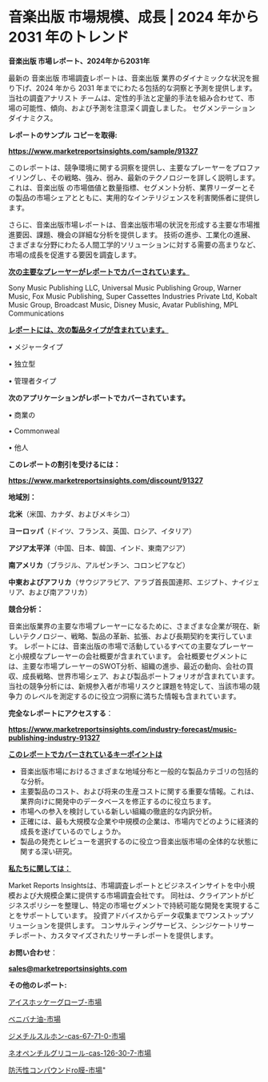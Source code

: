 # 音楽出版 市場規模、成長 | 2024 年から 2031 年のトレンド

<strong>音楽出版 市場レポート、2024年から2031年</strong>

最新の 音楽出版 市場調査レポートは、音楽出版 業界のダイナミックな状況を掘り下げ、2024 年から 2031 年までにわたる包括的な洞察と予測を提供します。当社の調査アナリスト チームは、定性的手法と定量的手法を組み合わせて、市場の可能性、傾向、および予測を注意深く調査しました。 セグメンテーションダイナミクス。



<strong>レポートのサンプル コピーを取得:</strong> <a href=https://www.marketreportsinsights.com/sample/91327>

<strong><u>https://www.marketreportsinsights.com/sample/91327</u></strong></a>

このレポートは、競争環境に関する洞察を提供し、主要なプレーヤーをプロファイリングし、その戦略、強み、弱み、最新のテクノロジーを詳しく説明します。 これは、音楽出版 の市場価値と数量指標、セグメント分析、業界リーダーとその製品の市場シェアとともに、実用的なインテリジェンスを利害関係者に提供します。

さらに、音楽出版市場レポートは、音楽出版市場の状況を形成する主要な市場推進要因、課題、機会の詳細な分析を提供します。 技術の進歩、工業化の進展、さまざまな分野にわたる人間工学的ソリューションに対する需要の高まりなど、市場の成長を促進する要因を調査します。



<strong><u>次の主要なプレーヤーがレポートでカバーされています。</u></strong>

Sony Music Publishing LLC, Universal Music Publishing Group, Warner Music, Fox Music Publishing, Super Cassettes Industries Private Ltd, Kobalt Music Group, Broadcast Music, Disney Music, Avatar Publishing, MPL Communications



<strong><u><b>レポートには、次の製品タイプが含まれています。</b></u></strong>

• メジャータイプ

• 独立型

• 管理者タイプ



<strong><b>次のアプリケーションがレポートでカバーされています。</b></strong>

• 商業の

• Commonweal

• 他人



<strong><b>このレポートの割引を受けるには：</b></strong><a href=https://www.marketreportsinsights.com/discount/91327>

<strong><u>https://www.marketreportsinsights.com/discount/91327</u></strong></a>



<strong>地域別：</strong>



<strong>北米</strong>（米国、カナダ、およびメキシコ）



<strong>ヨーロッパ</strong>（ドイツ、フランス、英国、ロシア、イタリア）



<strong>アジア太平洋</strong>（中国、日本、韓国、インド、東南アジア）



<strong>南アメリカ</strong>（ブラジル、アルゼンチン、コロンビアなど）



<strong>中東およびアフリカ</strong>（サウジアラビア、アラブ首長国連邦、エジプト、ナイジェリア、および南アフリカ）



<strong>競合分析：</strong>

音楽出版業界の主要な市場プレーヤーになるために、さまざまな企業が現在、新しいテクノロジー、戦略、製品の革新、拡張、および長期契約を実行しています。 レポートには、音楽出版の市場で活動しているすべての主要なプレーヤーと小規模なプレーヤーの会社概要が含まれています。 会社概要セグメントには、主要な市場プレーヤーのSWOT分析、組織の進歩、最近の動向、会社の買収、成長戦略、世界市場シェア、および製品ポートフォリオが含まれています。 当社の競争分析には、新規参入者が市場リスクと課題を特定して、当該市場の競争力 のレベルを測定するのに役立つ洞察に満ちた情報も含まれています。



<strong>完全なレポートにアクセスする</strong>：

<a href=https://www.marketreportsinsights.com/industry-forecast/music-publishing-industry-91327>

<strong><u>https://www.marketreportsinsights.com/industry-forecast/music-publishing-industry-91327</u></strong></a>



<strong><u><b>このレポートでカバーされているキーポイントは</b></u></strong>
<ul>
  <li>音楽出版市場におけるさまざまな地域分布と一般的な製品カテゴリの包括的な分析。</li>
  <li>主要製品のコスト、および将来の生産コストに関する重要な情報。これは、業界向けに開発中のデータベースを修正するのに役立ちます。</li>
  <li>市場への参入を検討している新しい組織の徹底的な内訳分析。</li>
  <li>正確には、最も大規模な企業や中規模の企業は、市場内でどのように経済的成長を遂げているのでしょうか。</li>
  <li>製品の発売とレビューを選択するのに役立つ音楽出版市場の全体的な状態に関する深い研究。</li>
</ul>


<strong><u><b>私たちに関しては：</b></u></strong>

Market Reports Insightsは、市場調査レポートとビジネスインサイトを中小規模および大規模企業に提供する市場調査会社です。 同社は、クライアントがビジネスポリシーを整理し、特定の市場セグメントで持続可能な開発を実現することをサポートしています。 投資アドバイスからデータ収集までワンストップソリューションを提供します。 コンサルティングサービス、シンジケートリサーチレポート、カスタマイズされたリサーチレポートを提供します。



<strong><b>お問い合わせ</b></strong>：

<a href=mailto:sales@marketreportsinsights.com>

<strong><u>sales@marketreportsinsights.com</u></strong></a>



<strong>その他のレポート:</strong>

<a href=https://www.linkedin.com/pulse/アイスホッケーグローブ-市場-2023-総利益と主要ベンダー-2030-analytics-achievers-24-analysis-i9oof/>アイスホッケーグローブ-市場</a>

<a href=https://www.linkedin.com/pulse/ベニバナ油-市場-2023-総利益と主要ベンダー-2030-trend-tracking-toolbox-24-analysis-xtckf/>ベニバナ油-市場</a>

<a href=https://www.linkedin.com/pulse/ジメチルスルホン-cas-67-71-0-市場-2023-年のダイナミクスとビジネストレンド-agfvf/>ジメチルスルホン-cas-67-71-0-市場</a>

<a href=https://www.linkedin.com/pulse/ネオペンチルグリコール-cas-126-30-7-市場-2023-新興市場-naagf/>ネオペンチルグリコール-cas-126-30-7-市場</a>

<a href=https://www.linkedin.com/pulse/防汚性コンパウンドro膜-市場-2023-総合分析と事業成長戦略-2030-c4gwf/>防汚性コンパウンドro膜-市場</a>"
